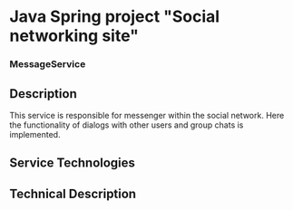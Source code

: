 # Java Spring project "Social networking site"
### MessageService

## Description
This service is responsible for messenger within the social network.
Here the functionality of dialogs with other users and group chats is implemented.

## Service Technologies

## Technical Description
